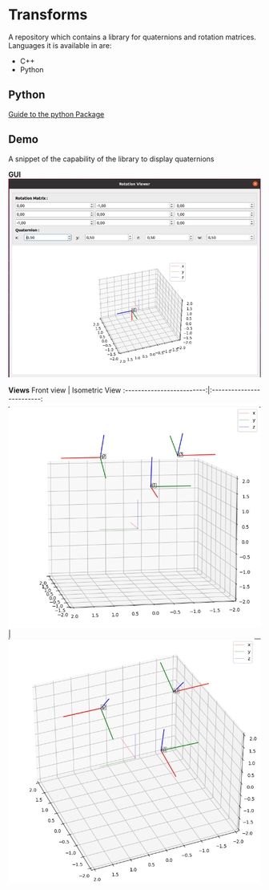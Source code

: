 # Transforms
A repository which contains a library for quaternions and rotation matrices. 
Languages it is available in are:
* C++ 
* Python

## Python

[Guide to the python Package](python/README.md)

## Demo

A snippet of the capability of the library to display quaternions

**GUI**
![](assets/images/gui_sample.png) 


**Views**
Front view             |  Isometric View
:-------------------------:|:-------------------------:
![](assets/images/front_view.png)  |  ![](assets/images/isometric_view.png)

